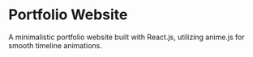 # Portfolio Website

A minimalistic portfolio website built with React.js, utilizing anime.js for smooth timeline animations.
